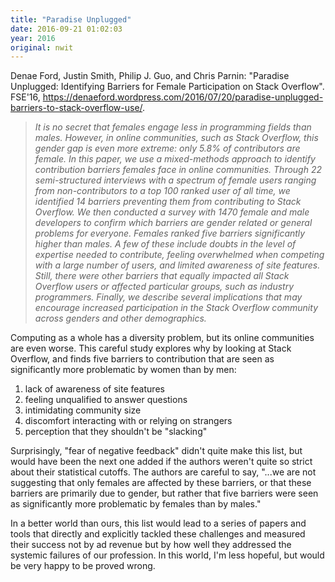 ```yaml
---
title: "Paradise Unplugged"
date: 2016-09-21 01:02:03
year: 2016
original: nwit
---
```

<p>
  Denae Ford, Justin Smith, Philip J. Guo, and Chris Parnin:
  "Paradise Unplugged: Identifying Barriers for Female Participation on Stack Overflow".
  FSE'16,
  <a href="https://denaeford.wordpress.com/2016/07/20/paradise-unplugged-barriers-to-stack-overflow-use/">https://denaeford.wordpress.com/2016/07/20/paradise-unplugged-barriers-to-stack-overflow-use/</a>.
</p>
<blockquote>
  <em>
    It is no secret that females engage less in programming fields
    than males. However, in online communities, such as Stack
    Overflow, this gender gap is even more extreme: only 5.8% of
    contributors are female. In this paper, we use a mixed-methods
    approach to identify contribution barriers females face in online
    communities. Through 22 semi-structured interviews with a spectrum
    of female users ranging from non-contributors to a top 100 ranked
    user of all time, we identified 14 barriers preventing them from
    contributing to Stack Overflow. We then conducted a survey with
    1470 female and male developers to confirm which barriers are
    gender related or general problems for everyone. Females ranked
    five barriers significantly higher than males. A few of these
    include doubts in the level of expertise needed to contribute,
    feeling overwhelmed when competing with a large number of users,
    and limited awareness of site features. Still, there were other
    barriers that equally impacted all Stack Overflow users or
    affected particular groups, such as industry programmers. Finally,
    we describe several implications that may encourage increased
    participation in the Stack Overflow community across genders and
    other demographics.
  </em>
</blockquote>
<p>
  Computing as a whole has a diversity problem,
  but its online communities are even worse.
  This careful study explores why by looking at Stack Overflow,
  and finds five barriers to contribution
  that are seen as significantly more problematic by women than by men:
</p>
<ol>
  <li>
    lack of awareness of site features
  </li>
  <li>
    feeling unqualified to answer questions
  </li>
  <li>
    intimidating community size
  </li>
  <li>
    discomfort interacting with or relying on strangers
  </li>
  <li>
    perception that they shouldn't be "slacking"
  </li>
</ol>
<p>
  Surprisingly,
  "fear of negative feedback" didn't quite make this list,
  but would have been the next one added if the authors weren't quite so strict about their statistical cutoffs.
  The authors are careful to say,
  "...we are not suggesting that only females are affected by these barriers,
  or that these barriers are primarily due to gender,
  but rather that five barriers were seen as significantly more problematic by females than by males."
</p>
<p>
  In a better world than ours,
  this list would lead to a series of papers and tools
  that directly and explicitly tackled these challenges
  and measured their success not by ad revenue
  but by how well they addressed the systemic failures of our profession.
  In this world,
  I'm less hopeful,
  but would be very happy to be proved wrong.
</p>
